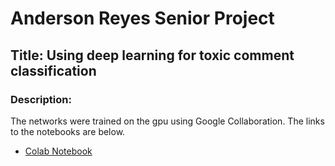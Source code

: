 # Anderson Reyes Senior Project

## Title: Using deep learning for toxic comment classification

### Description:

The networks were trained on the gpu using Google Collaboration. The links to the notebooks are below.
* [Colab Notebook](https://drive.google.com/file/d/185hC9BWzLuQEKx2rNbelQnkZdExC85YT/view?usp=sharing)
